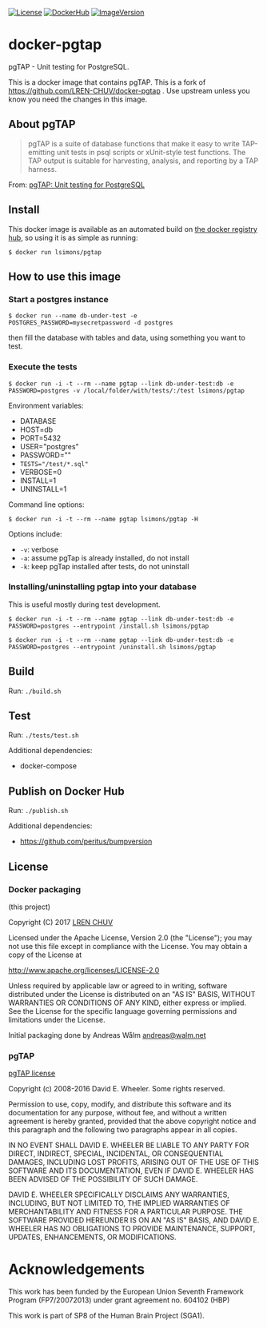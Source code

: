 [![License](https://img.shields.io/badge/license-Apache--2.0-blue.svg)](https://github.com/LREN-CHUV/docker-pgtap/blob/master/LICENSE) [![DockerHub](https://img.shields.io/badge/docker-hbpmip%2Fpgtap-008bb8.svg)](https://hub.docker.com/r/lsimons/pgtap/) [![ImageVersion](https://images.microbadger.com/badges/version/lsimons/pgtap.svg)](https://hub.docker.com/r/lsimons/pgtap/tags "lsimons/pgtap image tags")

# docker-pgtap

pgTAP - Unit testing for PostgreSQL.

This is a docker image that contains pgTAP.
This is a fork of https://github.com/LREN-CHUV/docker-pgtap .
Use upstream unless you know you need the changes in this image.

## About pgTAP

> pgTAP is a suite of database functions that make it easy to write TAP-emitting unit tests in psql scripts or xUnit-style test functions. The TAP output is suitable for harvesting, analysis, and reporting by a TAP harness.

From: [pgTAP: Unit testing for PostgreSQL](http://pgtap.org/)

## Install

This docker image is available as an automated build on [the docker registry hub](https://registry.hub.docker.com/u/lsimons/pgtap/), so using it is as simple as running:


```console
$ docker run lsimons/pgtap
```

## How to use this image

### Start a postgres instance

```console
$ docker run --name db-under-test -e POSTGRES_PASSWORD=mysecretpassword -d postgres
```
then fill the database with tables and data, using something you want to test.

### Execute the tests

```console
$ docker run -i -t --rm --name pgtap --link db-under-test:db -e PASSWORD=postgres -v /local/folder/with/tests/:/test lsimons/pgtap
```

Environment variables:

* DATABASE
* HOST=db
* PORT=5432
* USER="postgres"
* PASSWORD=""
* `TESTS="/test/*.sql"`
* VERBOSE=0
* INSTALL=1
* UNINSTALL=1

Command line options:
```console
$ docker run -i -t --rm --name pgtap lsimons/pgtap -H
```

Options include:
* `-v`: verbose
* `-a`: assume pgTap is already installed, do not install
* `-k`: keep pgTap installed after tests, do not uninstall

### Installing/uninstalling pgtap into your database

This is useful mostly during test development.

```console
$ docker run -i -t --rm --name pgtap --link db-under-test:db -e PASSWORD=postgres --entrypoint /install.sh lsimons/pgtap
```

```console
$ docker run -i -t --rm --name pgtap --link db-under-test:db -e PASSWORD=postgres --entrypoint /uninstall.sh lsimons/pgtap
```

## Build

Run: `./build.sh`

## Test

Run: `./tests/test.sh`

Additional dependencies:
* docker-compose

## Publish on Docker Hub

Run: `./publish.sh`

Additional dependencies:
* https://github.com/peritus/bumpversion

## License

### Docker packaging

(this project)

Copyright (C) 2017 [LREN CHUV](https://www.unil.ch/lren/en/home.html)

Licensed under the Apache License, Version 2.0 (the "License");
you may not use this file except in compliance with the License.
You may obtain a copy of the License at

http://www.apache.org/licenses/LICENSE-2.0

Unless required by applicable law or agreed to in writing, software
distributed under the License is distributed on an "AS IS" BASIS,
WITHOUT WARRANTIES OR CONDITIONS OF ANY KIND, either express or implied.
See the License for the specific language governing permissions and
limitations under the License.

Initial packaging done by Andreas Wålm <andreas@walm.net>

### pgTAP

[pgTAP license](https://github.com/theory/pgtap#copyright-and-license)

Copyright (c) 2008-2016 David E. Wheeler. Some rights reserved.

Permission to use, copy, modify, and distribute this software and its documentation for any purpose, without fee, and without a written agreement is hereby granted, provided that the above copyright notice and this paragraph and the following two paragraphs appear in all copies.

IN NO EVENT SHALL DAVID E. WHEELER BE LIABLE TO ANY PARTY FOR DIRECT, INDIRECT, SPECIAL, INCIDENTAL, OR CONSEQUENTIAL DAMAGES, INCLUDING LOST PROFITS, ARISING OUT OF THE USE OF THIS SOFTWARE AND ITS DOCUMENTATION, EVEN IF DAVID E. WHEELER HAS BEEN ADVISED OF THE POSSIBILITY OF SUCH DAMAGE.

DAVID E. WHEELER SPECIFICALLY DISCLAIMS ANY WARRANTIES, INCLUDING, BUT NOT LIMITED TO, THE IMPLIED WARRANTIES OF MERCHANTABILITY AND FITNESS FOR A PARTICULAR PURPOSE. THE SOFTWARE PROVIDED HEREUNDER IS ON AN "AS IS" BASIS, AND DAVID E. WHEELER HAS NO OBLIGATIONS TO PROVIDE MAINTENANCE, SUPPORT, UPDATES, ENHANCEMENTS, OR MODIFICATIONS.

# Acknowledgements

This work has been funded by the European Union Seventh Framework Program (FP7/2007­2013) under grant agreement no. 604102 (HBP)

This work is part of SP8 of the Human Brain Project (SGA1).
